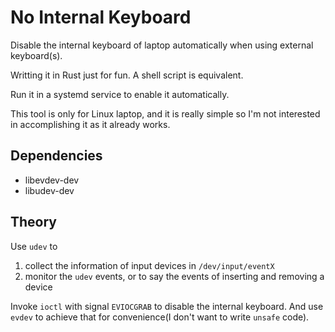 # No Internal Keyboard

Disable the internal keyboard of laptop automatically when using external keyboard(s).

Writting it in Rust just for fun. A shell script is equivalent.

Run it in a systemd service to enable it automatically.

This tool is only for Linux laptop, and it is really simple so I'm not interested in accomplishing it as it already works.

## Dependencies

- libevdev-dev
- libudev-dev

## Theory

Use `udev` to

1. collect the information of input devices in `/dev/input/eventX` 
2. monitor the `udev` events, or to say the events of inserting and removing a device

Invoke `ioctl` with signal `EVIOCGRAB` to disable the internal keyboard. And use `evdev` to achieve that for convenience(I don't want to write `unsafe` code).

